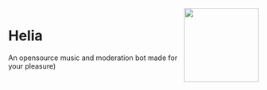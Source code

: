 <img align="right" src="https://raw.githubusercontent.com/pieckenst/helia/master/bitmap.png" height="150" width="150">

# Helia
An opensource music and moderation bot made for your pleasure)                                                          
